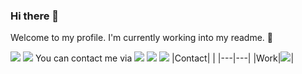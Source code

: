 ### Hi there 👋

Welcome to my profile. I'm currently working into my readme. :construction:

[<img src="https://img.shields.io/badge/studies-electronics--engineering-green">](<https://github.com/qmind1/>)
[<img src="https://img.shields.io/badge/LinkedIn-0077B5?style=for-the-badge&logo=linkedin&logoColor=white">](<https://github.com/qmind1/>)
You can contact me via 
[<img src="https://img.shields.io/badge/LinkedIn-blue?&logo=linkedin">](<https://github.com/qmind1/>)
[<img src="https://img.shields.io/badge/studies-electronics--engineering-green">](<https://github.com/qmind1/>)
[<img src="https://img.shields.io/badge/studies-electronics--engineering-green">](<https://github.com/qmind1/>)
|Contact| |
|---|---|
|Work|[<img src="https://img.shields.io/badge/LinkedIn-blue?&logo=linkedin">](<https://github.com/qmind1/>)|
